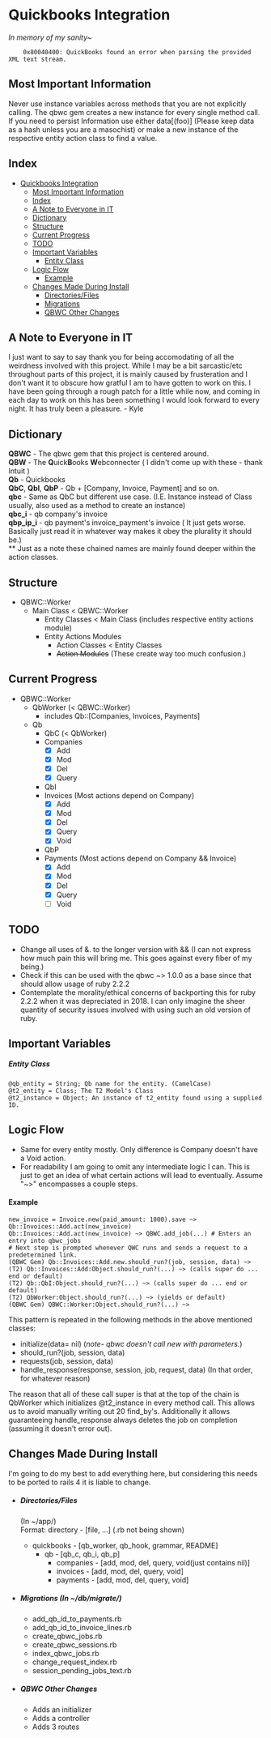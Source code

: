 # Quickbooks Integration
*In memory of my sanity~*
```
    0x80040400: QuickBooks found an error when parsing the provided XML text stream.
```

## Most Important Information ##
Never use instance variables across methods that you are not explicitly calling. The qbwc gem creates a new instance for every single method call. \
If you need to persist Information use either data[(foo)] (Please keep data as a hash unless you are a masochist) or make a new instance of the respective entity action class to find a value.

## Index ##
+ [Quickbooks Integration](#quickbooks-integration)
    + [Most Important Information](#most-important-information)
    + [Index](#index)
    + [A Note to Everyone in IT](#a-note-to-everyone-in-it)
    + [Dictionary](#dictionary)
    + [Structure](#structure)
    + [Current Progress](#current-progress)
    + [TODO](#todo)
    + [Important Variables](#important-variables)
        + [Entity Class](#entity-class)
    + [Logic Flow](#logic-flow)
        + [Example](#example)
    + [Changes Made During Install](#changes-made-during-install)
        + [Directories/Files](#directoriesfiles)
        + [Migrations](#migrations-in-dbmigrate)
        + [QBWC Other Changes](#qbwc-other-changes)
        
## A Note to Everyone in IT ##
I just want to say to say thank you for being accomodating of all the weirdness involved with this project. While I may be a bit sarcastic/etc throughout parts of this project, it is mainly caused by frusteration and I don't want it to obscure how gratful I am to have gotten to work on this. I have been going through a rough patch for a little while now, and coming in each day to work on this has been something I would look forward to every night. It has truly been a pleasure. - Kyle

## Dictionary ##
**QBWC** - The qbwc gem that this project is centered around. \
**QBW** - The **Q**uick**B**ooks **W**ebconnecter ( I didn't come up with these - thank Intuit ) \
**Qb** - Quickbooks \
**QbC**, **QbI**, **QbP** - Qb + [Company, Invoice, Payment] and so on. \
**qbc** - Same as QbC but different use case. (I.E. Instance instead of Class usually, also used as a method to create an instance) \
**qbc_i** - qb company's invoice \
**qbp_ip_i** - qb payment's invoice_payment's invoice ( It just gets worse. Basically just read it in whatever way makes it obey the plurality it should be.) \
** Just as a note these chained names are mainly found deeper within the action classes.

## Structure ##
+ QBWC::Worker
    + Main Class < QBWC::Worker
        + Entity Classes < Main Class (includes respective entity actions module)
        + Entity Actions Modules
            + Action Classes < Entity Classes
            + ~~Action Modules~~ (These create way too much confusion.)
            
## Current Progress ##
+ QBWC::Worker
    + QbWorker (< QBWC::Worker)
        + includes Qb::[Companies, Invoices, Payments]
    + Qb
        + QbC (< QbWorker)
        + Companies
            - [x] Add
            - [x] Mod
            - [x] Del
            - [x] Query
        + QbI
        + Invoices (Most actions depend on Company)
            - [x] Add 
            - [x] Mod
            - [x] Del
            - [x] Query
            - [x] Void
        + QbP
        + Payments (Most actions depend on Company && Invoice)
            - [x] Add
            - [x] Mod
            - [x] Del
            - [x] Query
            - [ ] Void
            
## TODO ##
+ Change all uses of &. to the longer version with && (I can not express how much pain this will bring me. This goes against every fiber of my being.)
+ Check if this can be used with the qbwc ~> 1.0.0 as a base since that should allow usage of ruby 2.2.2
+ Contemplate the morality/ethical concerns of backporting this for ruby 2.2.2 when it was depreciated in 2018. I can only imagine the sheer quantity of security issues involved with using such an old version of ruby.

## Important Variables ##
##### Entity Class #####
    @qb_entity = String; Qb name for the entity. (CamelCase)
    @t2_entity = Class; The T2 Model's Class
    @t2_instance = Object; An instance of t2_entity found using a supplied ID.
    
## Logic Flow ##
+ Same for every entity mostly. Only difference is Company doesn't have a Void action.
+ For readability I am going to omit any intermediate logic I can. This is just to get an idea of what certain actions will lead to eventually. Assume "~>" encompasses a couple steps.
#### Example ####
    new_invoice = Invoice.new(paid_amount: 1000).save ~> Qb::Invoices::Add.act(new_invoice)
    Qb::Invoices::Add.act(new_invoice) ~> QBWC.add_job(...) # Enters an entry into qbwc_jobs
    # Next step is prompted whenever QWC runs and sends a request to a predetermined link.
    (QBWC Gem) Qb::Invoices::Add.new.should_run?(job, session, data) ~>
    (T2) Qb::Invoices::Add:Object.should_run?(...) ~> (calls super do ... end or default)
    (T2) Qb::QbI:Object.should_run?(...) ~> (calls super do ... end or default)
    (T2) QbWorker:Object.should_run?(...) ~> (yields or default)
    (QBWC Gem) QBWC::Worker:Object.should_run?(...) ~>
This pattern is repeated in the following methods in the above mentioned classes:
+ initialize(data= nil) (*note- qbwc doesn't call new with parameters.*)
+ should_run?(job, session, data)
+ requests(job, session, data)
+ handle_response(response, session, job, request, data) (In that order, for whatever reason)

The reason that all of these call super is that at the top of the chain is QbWorker which initializes @t2_instance in every method call.
This allows us to avoid manually writing out 20 find_by's.
Additionally it allows guaranteeing handle_response always deletes the job on completion (assuming it doesn't error out).

## Changes Made During Install ##
I'm going to do my best to add everything here, but considering this needs to be ported to rails 4 it is liable to change.
+ ##### Directories/Files #####
    (In ~/app/)\
    Format: directory - [file, ...] (.rb not being shown)
    + quickbooks - [qb_worker, qb_hook, grammar, README]
        + qb - [qb_c, qb_i, qb_p]
            + companies - [add, mod, del, query, void(just contains nil)]
            + invoices - [add, mod, del, query, void] 
            + payments - [add, mod, del, query, void]
            
+ ##### Migrations (In ~/db/migrate/) #####
    + add_qb_id_to_payments.rb
    + add_qb_id_to_invoice_lines.rb
    + create_qbwc_jobs.rb
    + create_qbwc_sessions.rb
    + index_qbwc_jobs.rb
    + change_request_index.rb
    + session_pending_jobs_text.rb
    
+ ##### QBWC Other Changes #####
    + Adds an initializer
    + Adds a controller
    + Adds 3 routes

    
